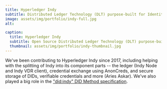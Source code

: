 ```yaml
---
title: Hyperledger Indy
subtitle: Distributed Ledger Technology (DLT) purpose-built for Identity
image: assets/img/portfolio/indy-full.jpg
alt:

caption:
  title: Hyperledger Indy
  subtitle: Open Source Distributed Ledger Technology (DLT) purpose-built for Identity
  thumbnail: assets/img/portfolio/indy-thumbnail.jpg
---
```

We've been contributing to Hyperledger Indy since 2017, including helping with the splitting of Indy into its
component parts -- the ledger (Indy Node and Indy VDR client), credential exchange using AnonCreds, and
secure storage of DIDs, verifiable credentials and more (Aries Askar). We've also played a big role
in the ["did:indy" DID Method specification](https://hyperledger.github.io/indy-did-method/).

<!-- {:.list-inline}
- Date: January 2017
- Client: Explore
- Category: Graphic Design
 -->

